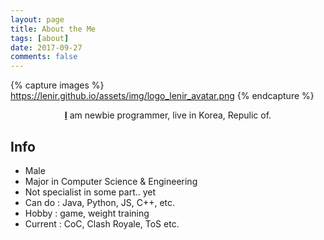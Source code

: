 ```yaml
---
layout: page
title: About the Me
tags: [about]
date: 2017-09-27
comments: false
---
```


{% capture images %}
https://lenir.github.io/assets/img/logo_lenir_avatar.png
{% endcapture %}

<center><a href="https://github.com/lenir"><b>I</b></a> am newbie programmer, live in Korea, Repulic of.</center>

## Info
* Male
* Major in Computer Science & Engineering
* Not specialist in some part.. yet
* Can do : Java, Python, JS, C++, etc.
* Hobby : game, weight training
* Current : CoC, Clash Royale, ToS etc.
